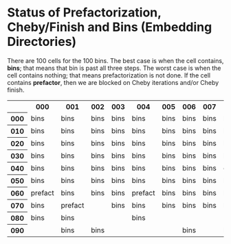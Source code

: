 # Status of Prefactorization, Cheby/Finish and Bins (Embedding Directories)
There are 100 cells for the 100 bins.  The best case is when the cell contains, <b>bins</b>; that means that bin is past all three steps.
The worst case is when the cell contains nothing; that means prefactorization is not done.
If the cell contains <b>prefactor</b>, then we are blocked on Cheby iterations and/or Cheby finish.
<table><tr><th></th>
<th>000</th><th>001</th><th>002</th><th>003</th><th>004</th><th>005</th><th>006</th><th>007</th><th>008</th><th>009</th></tr><tr><th>000</th><td>bins</td>
<td>bins</td>
<td>bins</td>
<td>bins</td>
<td>bins</td>
<td>bins</td>
<td>bins</td>
<td>bins</td>
<td>bins</td>
<td>bins</td>
</tr><tr><th>010</th><td>bins</td>
<td>bins</td>
<td>bins</td>
<td>bins</td>
<td>bins</td>
<td>bins</td>
<td>bins</td>
<td>bins</td>
<td>bins</td>
<td>bins</td>
</tr><tr><th>020</th><td>bins</td>
<td>bins</td>
<td>bins</td>
<td>bins</td>
<td>bins</td>
<td>bins</td>
<td>bins</td>
<td>bins</td>
<td>bins</td>
<td>bins</td>
</tr><tr><th>030</th><td>bins</td>
<td>bins</td>
<td>bins</td>
<td>bins</td>
<td>bins</td>
<td>bins</td>
<td>bins</td>
<td>bins</td>
<td>bins</td>
<td>bins</td>
</tr><tr><th>040</th><td>bins</td>
<td>bins</td>
<td>bins</td>
<td>bins</td>
<td>bins</td>
<td>bins</td>
<td>bins</td>
<td>bins</td>
<td>cheby</td>
<td>bins</td>
</tr><tr><th>050</th><td>bins</td>
<td>bins</td>
<td>bins</td>
<td>bins</td>
<td>bins</td>
<td>bins</td>
<td>bins</td>
<td>bins</td>
<td>bins</td>
<td>bins</td>
</tr><tr><th>060</th><td>prefact</td>
<td>bins</td>
<td>bins</td>
<td>bins</td>
<td>prefact</td>
<td>bins</td>
<td>bins</td>
<td>bins</td>
<td>bins</td>
<td>bins</td>
</tr><tr><th>070</th><td>bins</td>
<td>prefact</td>
<td></td>
<td>bins</td>
<td>bins</td>
<td>bins</td>
<td>bins</td>
<td>bins</td>
<td>bins</td>
<td>bins</td>
</tr><tr><th>080</th><td>bins</td>
<td>bins</td>
<td></td>
<td></td>
<td>bins</td>
<td></td>
<td></td>
<td></td>
<td></td>
<td></td>
</tr><tr><th>090</th><td></td>
<td>bins</td>
<td>bins</td>
<td></td>
<td></td>
<td></td>
<td>bins</td>
<td></td>
<td>bins</td>
<td></td>
</tr></table>
